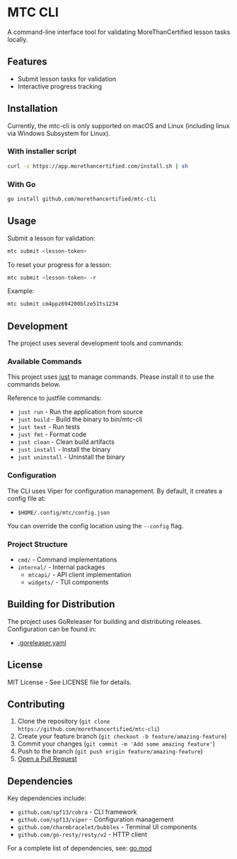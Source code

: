 # MTC CLI

A command-line interface tool for validating MoreThanCertified lesson tasks locally.

## Features

- Submit lesson tasks for validation
- Interactive progress tracking

## Installation

Currently, the mtc-cli is only supported on macOS and Linux (including linux via Windows Subsystem for Linux).

### With installer script

```bash
curl -s https://app.morethancertified.com/install.sh | sh
```

### With Go

```bash
go install github.com/morethancertified/mtc-cli
```

## Usage

Submit a lesson for validation:

```bash
mtc submit <lesson-token>
```

To reset your progress for a lesson:

```bash
mtc submit <lesson-token> -r
```

Example:

```bash
mtc submit cm4ppz694200blze51ts1234
```

## Development

The project uses several development tools and commands:

### Available Commands

This project uses [just](https://github.com/casey/just) to manage commands. Please install it to use the commands below.

Reference to justfile commands:

- `just run` - Run the application from source
- `just build` - Build the binary to bin/mtc-cli
- `just test` - Run tests
- `just fmt` - Format code
- `just clean` - Clean build artifacts
- `just install` - Install the binary
- `just uninstall` - Uninstall the binary

### Configuration

The CLI uses Viper for configuration management. By default, it creates a config file at:

- `$HOME/.config/mtc/config.json`

You can override the config location using the `--config` flag.

### Project Structure

- `cmd/` - Command implementations
- `internal/` - Internal packages
  - `mtcapi/` - API client implementation
  - `widgets/` - TUI components

## Building for Distribution

The project uses GoReleaser for building and distributing releases. Configuration can be found in:

- [.goreleaser.yaml](.goreleaser.yaml)

## License

MIT License - See LICENSE file for details.

## Contributing

1. Clone the repository (`git clone https://github.com/morethancertified/mtc-cli`)
2. Create your feature branch (`git checkout -b feature/amazing-feature`)
3. Commit your changes (`git commit -m 'Add some amazing feature'`)
4. Push to the branch (`git push origin feature/amazing-feature`)
5. [Open a Pull Request](https://github.com/morethancertified/mtc-cli/compare)

## Dependencies

Key dependencies include:

- `github.com/spf13/cobra` - CLI framework
- `github.com/spf13/viper` - Configuration management
- `github.com/charmbracelet/bubbles` - Terminal UI components
- `github.com/go-resty/resty/v2` - HTTP client

For a complete list of dependencies, see: [go.mod](go.mod)
